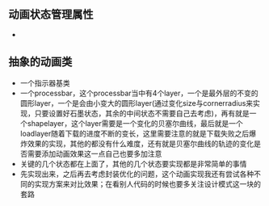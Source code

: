 ## 动画状态管理属性
-

## 抽象的动画类
- 一个指示器基类
- 一个processbar，这个processbar当中有4个layer，一个是最外层的不变的圆形layer，一个是会由小变大的圆形layer(通过变化size与cornerradius来实现，只要设置好石墨状态，其余的中间状态不需要自己去考虑)，再有就是一个shapelayer，这个layer需要是一个变化的贝塞尔曲线，最后就是一个loadlayer随着下载的进度不断的变长，这里需要注意的就是下载失败之后爆炸效果的实现，其他的都没有什么难度，还有就是贝塞尔曲线的轨迹的变化是否需要添加动画效果这一点自己也要多加注意
- 关键的几个状态都在上面了，其他的几个状态要实现都是非常简单的事情
- 先实现出来，之后再去考虑封装优化的问题，这个动画实现我还有尝试各种不同的实现方案来对比效果；在看别人代码的时候也要多关注设计模式这一块的套路
